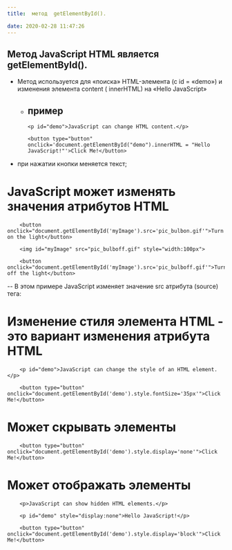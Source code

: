 ```yaml
---
title:  метод  getElementById().

date: 2020-02-28 11:47:26
---
```

## Метод JavaScript HTML является getElementById().


- Метод используется для «поиска» HTML-элемента (с id = «demo») и изменения элемента content ( innerHTML) на «Hello JavaScript»

  * ## пример

        <p id="demo">JavaScript can change HTML content.</p>

        <button type="button" onclick='document.getElementById("demo").innerHTML = "Hello JavaScript!"'>Click Me!</button>


- при нажатии кнопки меняется текст;

# JavaScript может изменять значения атрибутов HTML
        <button onclick="document.getElementById('myImage').src='pic_bulbon.gif'">Turn on the light</button>

        <img id="myImage" src="pic_bulboff.gif" style="width:100px">

        <button onclick="document.getElementById('myImage').src='pic_bulboff.gif'">Turn off the light</button>

-- В этом примере JavaScript изменяет значение src атрибута (source) <img>тега:
# Изменение стиля элемента HTML - это вариант изменения атрибута HTML
        <p id="demo">JavaScript can change the style of an HTML element.</p>

        <button type="button" onclick="document.getElementById('demo').style.fontSize='35px'">Click Me!</button>

# Может скрывать элементы
        <button type="button" onclick="document.getElementById('demo').style.display='none'">Click Me!</button>



# Может отображать элементы
        <p>JavaScript can show hidden HTML elements.</p>

        <p id="demo" style="display:none">Hello JavaScript!</p>

        <button type="button" onclick="document.getElementById('demo').style.display='block'">Click Me!</button>
